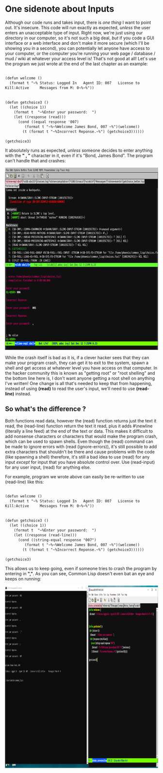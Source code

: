 # One sidenote about Inputs

Although our code runs and takes input, there is *one thing* I want to point out. It's insecure.  This code will run exactly as expected, *unless* 
the user enters an unacceptable type of input. Right now, we're just using our directory in our computer, so it's not such a big deal, *but* if you code a 
GUI interface or a web interface and don't make it more secure (which I'll be showing you in a second), you can potentially let anyone have access to
your computer, or the computer you're running your web page / database / mud / wiki  at whatever your access level is! That's not good at all! 
Let's use the program we  just wrote at the end of the last chapter as an example:

```

(defun welcome ()
  (format t "~% Status: Logged In   Agent ID: 007   License to Kill:Active     Messages from M: 0~%~%"))


(defun getchoice3 ()
  (let ((choice 1))
    (format t  "~%Enter your password:  ")
    (let ((response (read)))
      (cond ((equal response '007)
	     (format t "~%~%Welcome James Bond, 007 ~%")(welcome))
	    (t (format t "~%Incorrect Reponse.~%") (getchoice3))))))

(getchoice3)

```

It absolutely runs as expected, *unless* someone decides to enter anything with the **" , "** character in it, even if it's "Bond, James Bond".
The program can't handle that and crashes:



<a href="rel"><img src="https://github.com/Vorlonhomeworld/BBCL/blob/main/images/Common_Lisp_Crash.png" height="600" width="1200"></a>


While the crash itself is bad as it is, if a clever hacker sees that they can make your program crash, they can get it to exit to the system, spawn a shell and
get access at whatever level you have access on that computer. In the hacker community this is known as "getting root" or "root shelling" and the bottom line
here is, I don't want anyone getting a root shell on anything I've written!  One change is all that's needed to keep that from happening, instead of using
**(read)** to read the user's input, we'll need to use **(read-line)** instead.


## So what's the difference ?

Both functions read data, however the (read) function returns just the text it read, the (read-line) function return the text it read, plus it adds #\newline 
(literally a line feed) at the end of the text or data. This makes it difficult to add nonsense characters or characters that would make the program crash,
which can be used to spawn shells. Even though the (read) command can be made to ignore errors with (read (ignore-errors)), it's still possible to add extra
characters that shouldn't be there and cause problems with the code (like spawning a shell) therefore, it's still a bad idea to use (read) for any input
*except* for input that you have absolute control over. Use (read-input) for any user input, (read) for anything else.

For example, program we wrote above can easily be re-written to use (read-line) like this:

```

(defun welcome ()
  (format t "~% Status: Logged In   Agent ID: 007   License to Kill:Active     Messages from M: 0~%~%"))


(defun getchoice3 ()
  (let ((choice 1))
    (format t  "~%Enter your password:  ")
    (let ((response (read-line)))
      (cond ((string-equal response "007")
	     (format t "~%~%Welcome James Bond, 007 ~%")(welcome))
	    (t (format t "~%Incorrect Reponse.~%") (getchoice3))))))

(getchoice3)

```

This allows us to keep going, even if someone tries to crash the program by entering in **","**.  As you can see, Common Lisp doesn't even bat an eye and keeps
on running:


<a href="rel"><img src="https://github.com/Vorlonhomeworld/BBCL/blob/main/images/choice_corrected.PNG" height="600" width="1200"></a>

